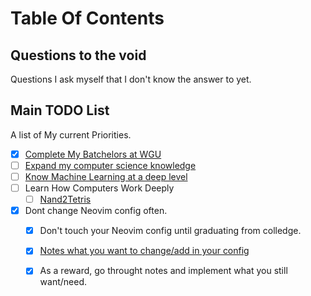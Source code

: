 # Table Of Contents

## Questions to the void
Questions I ask myself that I don't know the answer to yet.


## Main TODO List
A list of My current Priorities.

- [x] [Complete My Batchelors at WGU](/WGU/index)
- [ ] [Expand my computer science knowledge](CompSci)
- [ ] [Know Machine Learning at a deep level](ML/index)
- [ ] Learn How Computers Work Deeply
    - [ ] [Nand2Tetris](Nand2Tetris/)
- [x] Dont change Neovim config often.
    - [x] Don't touch your Neovim config until graduating from colledge.
    - [x] [Notes what you want to change/add in your config](ConfigNotes.md)
    - [x] As a reward, go throught notes and implement what you still want/need.

